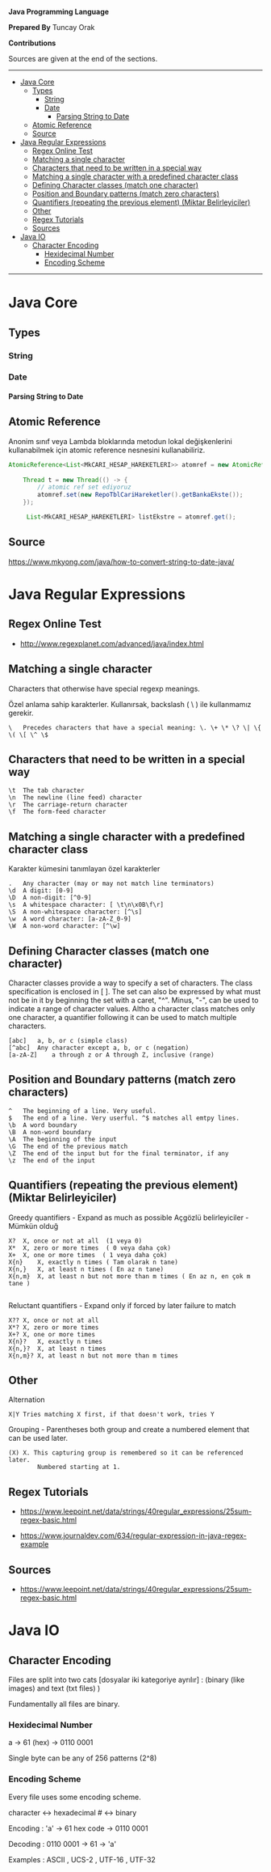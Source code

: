 
**Java Programming Language**

**Prepared By** Tuncay Orak

**Contributions**

Sources are given at the end of the sections.

---

<!-- TOC -->

- [Java Core](#java-core)
  - [Types](#types)
    - [String](#string)
    - [Date](#date)
      - [Parsing String to Date](#parsing-string-to-date)
  - [Atomic Reference](#atomic-reference)
  - [Source](#source)
- [Java Regular Expressions](#java-regular-expressions)
  - [Regex Online Test](#regex-online-test)
  - [Matching a single character](#matching-a-single-character)
  - [Characters that need to be written in a special way](#characters-that-need-to-be-written-in-a-special-way)
  - [Matching a single character with a predefined character class](#matching-a-single-character-with-a-predefined-character-class)
  - [Defining Character classes (match one character)](#defining-character-classes-match-one-character)
  - [Position and Boundary patterns (match zero characters)](#position-and-boundary-patterns-match-zero-characters)
  - [Quantifiers (repeating the previous element) (Miktar Belirleyiciler)](#quantifiers-repeating-the-previous-element-miktar-belirleyiciler)
  - [Other](#other)
  - [Regex Tutorials](#regex-tutorials)
  - [Sources](#sources)
- [Java IO](#java-io)
  - [Character Encoding](#character-encoding)
    - [Hexidecimal Number](#hexidecimal-number)
    - [Encoding Scheme](#encoding-scheme)

<!-- /TOC -->

---

# Java Core

## Types

### String

### Date

####  Parsing String to Date







## Atomic Reference

Anonim sınıf veya Lambda bloklarında metodun lokal değişkenlerini kullanabilmek için atomic reference nesnesini kullanabiliriz.

```java
AtomicReference<List<MkCARI_HESAP_HAREKETLERI>> atomref = new AtomicReference<>();
    
    Thread t = new Thread(() -> {
        // atomic ref set ediyoruz
        atomref.set(new RepoTblCariHareketler().getBankaEkste());
    });

     List<MkCARI_HESAP_HAREKETLERI> listEkstre = atomref.get();
```

## Source

https://www.mkyong.com/java/how-to-convert-string-to-date-java/


# Java Regular Expressions

## Regex Online Test

- http://www.regexplanet.com/advanced/java/index.html



## Matching a single character

Characters that otherwise have special regexp meanings.

Özel anlama sahip karakterler. Kullanırsak, backslash ( \ ) ile kullanmamız gerekir.

```
\	Precedes characters that have a special meaning: \. \+ \* \? \| \{ \( \[ \^ \$
```

## Characters that need to be written in a special way

```
\t	The tab character
\n	The newline (line feed) character
\r	The carriage-return character
\f	The form-feed character
```

## Matching a single character with a predefined character class
Karakter kümesini tanımlayan özel karakterler

```
.	Any character (may or may not match line terminators)
\d	A digit: [0-9]
\D	A non-digit: [^0-9]
\s	A whitespace character: [ \t\n\x0B\f\r]
\S	A non-whitespace character: [^\s]
\w	A word character: [a-zA-Z_0-9]
\W	A non-word character: [^\w]

```

## Defining Character classes (match one character)

Character classes provide a way to specify a set of characters. The class specification is enclosed in [ ]. The set can also be expressed by what must not be in it by beginning the set with a caret, "^". Minus, "-", can be used to indicate a range of character values. Altho a character class matches only one character, a quantifier following it can be used to match multiple characters.

```
[abc]	a, b, or c (simple class)
[^abc]	Any character except a, b, or c (negation)
[a-zA-Z]	a through z or A through Z, inclusive (range)

```

## Position and Boundary patterns (match zero characters)

```
^	The beginning of a line. Very useful.
$	The end of a line. Very userful. ^$ matches all emtpy lines.
\b	A word boundary
\B	A non-word boundary
\A	The beginning of the input
\G	The end of the previous match
\Z	The end of the input but for the final terminator, if any
\z	The end of the input

``` 

## Quantifiers (repeating the previous element) (Miktar Belirleyiciler)

Greedy quantifiers - Expand as much as possible
Açgözlü belirleyiciler - Mümkün olduğ

```
X?	X, once or not at all  (1 veya 0)
X*	X, zero or more times  ( 0 veya daha çok)
X+	X, one or more times  ( 1 veya daha çok)
X{n}	X, exactly n times ( Tam olarak n tane)
X{n,}	X, at least n times ( En az n tane)
X{n,m}	X, at least n but not more than m times ( En az n, en çok m tane )
 
```

Reluctant quantifiers - Expand only if forced by later failure to match

```
X??	X, once or not at all
X*?	X, zero or more times
X+?	X, one or more times
X{n}?	X, exactly n times
X{n,}?	X, at least n times
X{n,m}?	X, at least n but not more than m times

```
## Other
 
Alternation

```
X|Y	Tries matching X first, if that doesn't work, tries Y

``` 

Grouping - Parentheses both group and create a numbered element that can be used later.

```
(X) X. This capturing group is remembered so it can be referenced later. 
        Numbered starting at 1.

```

## Regex Tutorials

- https://www.leepoint.net/data/strings/40regular_expressions/25sum-regex-basic.html

- https://www.journaldev.com/634/regular-expression-in-java-regex-example



## Sources

- https://www.leepoint.net/data/strings/40regular_expressions/25sum-regex-basic.html




# Java IO


## Character Encoding 

Files are split into two cats [dosyalar iki kategoriye ayrılır] : (binary (like images) and text (txt files) ) 

Fundamentally all files are binary.

### Hexidecimal Number 

a -> 61 (hex) -> 0110 0001

Single byte can be any of 256 patterns (2^8)

### Encoding Scheme

Every  file uses some encoding scheme.

character <-> hexadecimal # <-> binary

Encoding : 'a' -> 61 hex code -> 0110 0001

Decoding : 0110 0001 -> 61 -> 'a'

Examples : ASCII , UCS-2 , UTF-16 , UTF-32


